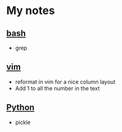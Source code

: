  # My notes

 ## [bash](bash.md)
* grep


## [vim](vim.md)
* reformat in vim for a nice column layout
* Add 1 to all the number in the text

## [Python](Python.md)
* pickle
